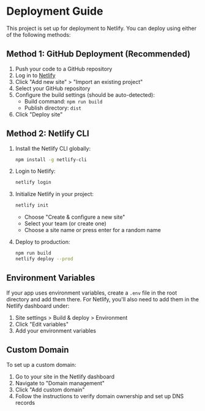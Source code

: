 # Deployment Guide

This project is set up for deployment to Netlify. You can deploy using either of the following methods:

## Method 1: GitHub Deployment (Recommended)

1. Push your code to a GitHub repository
2. Log in to [Netlify](https://www.netlify.com/)
3. Click "Add new site" > "Import an existing project"
4. Select your GitHub repository
5. Configure the build settings (should be auto-detected):
   - Build command: `npm run build`
   - Publish directory: `dist`
6. Click "Deploy site"

## Method 2: Netlify CLI

1. Install the Netlify CLI globally:
   ```bash
   npm install -g netlify-cli
   ```

2. Login to Netlify:
   ```bash
   netlify login
   ```

3. Initialize Netlify in your project:
   ```bash
   netlify init
   ```
   - Choose "Create & configure a new site"
   - Select your team (or create one)
   - Choose a site name or press enter for a random name

4. Deploy to production:
   ```bash
   npm run build
   netlify deploy --prod
   ```

## Environment Variables

If your app uses environment variables, create a `.env` file in the root directory and add them there. For Netlify, you'll also need to add them in the Netlify dashboard under:

1. Site settings > Build & deploy > Environment
2. Click "Edit variables"
3. Add your environment variables

## Custom Domain

To set up a custom domain:

1. Go to your site in the Netlify dashboard
2. Navigate to "Domain management"
3. Click "Add custom domain"
4. Follow the instructions to verify domain ownership and set up DNS records
